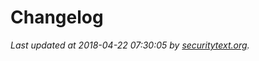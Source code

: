 # Changelog

_Last updated at 2018-04-22 07:30:05 by [securitytext.org](https://securitytext.org)._
